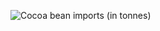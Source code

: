 ![Cocoa bean imports (in tonnes)](https://github.com/EFrances427/datajournalism-fall23/assets/146783169/f2c98498-3af7-4128-bb5b-f8cae113a17e)
